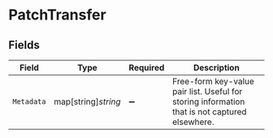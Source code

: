 # PatchTransfer


## Fields

| Field                                                                                         | Type                                                                                          | Required                                                                                      | Description                                                                                   |
| --------------------------------------------------------------------------------------------- | --------------------------------------------------------------------------------------------- | --------------------------------------------------------------------------------------------- | --------------------------------------------------------------------------------------------- |
| `Metadata`                                                                                    | map[string]*string*                                                                           | :heavy_minus_sign:                                                                            | Free-form key-value pair list. Useful for storing information that is not captured elsewhere. |